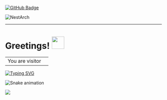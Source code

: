 [![GitHub Badge](https://img.shields.io/github/followers/NetoScript?style=social)](https://github.com/NetoScript?tab=followers)


![NestArch](https://cdn.discordapp.com/attachments/900205241331511299/1102352306005094460/image.png)


***

<h1 align="left">Greetings! <img src="https://cliply.co/wp-content/uploads/2021/08/372108630_DISCORD_LOGO_400.gif" width="40"></h1>

<table>
  <tr>
    <td>You are visitor</td>
    <td><img src="https://profile-counter.glitch.me/Gchism94/count.svg" alt="" /></td>
  </tr>
</table>

[![Typing SVG](https://readme-typing-svg.demolab.com?font=Fira+Code&pause=1000&width=435&lines=Programador+em+c%2B%2B+Game+Hacking)](https://git.io/typing-svg)



![Snake animation](https://github.com/Gchism94/Gchism94/raw/output/github-contribution-grid-snake-dark.svg?palette=github-dark)
  
<p align="left">
  <img src="https://capsule-render.vercel.app/api?type=waving&color=gradient&height=100&section=footer"/>
</p>
